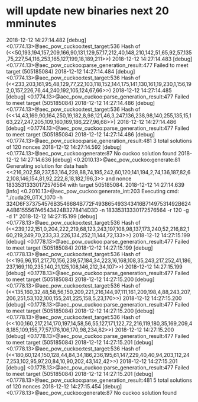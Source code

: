 # will update new binaries next 20 mminutes
2018-12-12 14:27:14.482 [debug] <0.1774.13>@aec_pow_cuckoo:test_target:536 Hash of (<<50,193,194,157,209,166,90,131,129,57,17,212,40,148,210,142,51,65,92,57,135,75,227,54,116,253,165,127,199,18,189,211>>)
2018-12-12 14:27:14.483 [debug] <0.1774.13>@aec_pow_cuckoo:parse_generation_result:477 Failed to meet target (505185084)
2018-12-12 14:27:14.484 [debug] <0.1774.13>@aec_pow_cuckoo:test_target:536 Hash of (<<233,203,161,95,48,129,77,22,103,118,152,144,175,141,130,161,19,230,1,156,192,0,157,226,76,44,240,192,105,124,67,66>>)
2018-12-12 14:27:14.485 [debug] <0.1774.13>@aec_pow_cuckoo:parse_generation_result:477 Failed to meet target (505185084)
2018-12-12 14:27:14.486 [debug] <0.1774.13>@aec_pow_cuckoo:test_target:536 Hash of (<<14,43,169,90,164,250,19,182,8,98,121,46,3,247,136,238,98,140,255,135,15,163,227,247,205,109,160,169,186,227,96,68>>)
2018-12-12 14:27:14.486 [debug] <0.1774.13>@aec_pow_cuckoo:parse_generation_result:477 Failed to meet target (505185084)
2018-12-12 14:27:14.486 [debug] <0.1774.13>@aec_pow_cuckoo:parse_generation_result:481 3 total solutions of 120 nonces
2018-12-12 14:27:14.592 [debug] <0.1774.13>@aec_pow_cuckoo:generate:87 No cuckoo solution found
2018-12-12 14:27:14.636 [debug] <0.2010.13>@aec_pow_cuckoo:generate:81 Generating solution for data hash <<216,202,59,237,53,164,228,88,74,195,242,60,120,141,194,2,74,136,187,82,62,108,146,154,81,92,222,8,18,182,196,3>> and nonce 18335313330172576564 with target 505185084.
2018-12-12 14:27:14.639 [info] <0.2010.13>@aec_pow_cuckoo:generate_int:203 Executing cmd: "./cuda29_GTX_1070 -h 324D6F373754576B3546684B772F493865493343416B71497531492B624A4B6155567A6543424B3278414D3D -n 18335313330172576564 -r 120 -g -d 1"
2018-12-12 14:27:15.199 [debug] <0.1778.13>@aec_pow_cuckoo:test_target:536 Hash of (<<239,122,151,0,204,222,219,68,123,243,197,108,98,137,173,240,52,216,82,160,219,249,70,233,33,226,134,252,11,144,72,133>>)
2018-12-12 14:27:15.199 [debug] <0.1778.13>@aec_pow_cuckoo:parse_generation_result:477 Failed to meet target (505185084)
2018-12-12 14:27:15.199 [debug] <0.1778.13>@aec_pow_cuckoo:test_target:536 Hash of (<<196,96,151,217,70,156,239,57,184,34,223,16,168,108,35,243,217,252,41,186,237,169,110,235,140,21,125,108,146,212,34,107>>)
2018-12-12 14:27:15.199 [debug] <0.1778.13>@aec_pow_cuckoo:parse_generation_result:477 Failed to meet target (505185084)
2018-12-12 14:27:15.200 [debug] <0.1778.13>@aec_pow_cuckoo:test_target:536 Hash of (<<135,160,32,48,58,56,150,209,221,216,144,97,111,161,209,198,4,88,243,207,206,251,53,102,100,155,241,225,158,5,23,170>>)
2018-12-12 14:27:15.200 [debug] <0.1778.13>@aec_pow_cuckoo:parse_generation_result:477 Failed to meet target (505185084)
2018-12-12 14:27:15.200 [debug] <0.1778.13>@aec_pow_cuckoo:test_target:536 Hash of (<<100,160,217,214,170,197,14,58,56,55,127,171,122,72,216,119,180,35,169,209,48,185,109,155,77,57,176,106,170,98,234,82>>)
2018-12-12 14:27:15.200 [debug] <0.1778.13>@aec_pow_cuckoo:parse_generation_result:477 Failed to meet target (505185084)
2018-12-12 14:27:15.201 [debug] <0.1778.13>@aec_pow_cuckoo:test_target:536 Hash of (<<180,60,124,150,128,44,84,34,186,236,195,61,147,229,40,40,94,203,112,247,253,102,95,97,20,84,10,90,202,43,142,42>>)
2018-12-12 14:27:15.201 [debug] <0.1778.13>@aec_pow_cuckoo:parse_generation_result:477 Failed to meet target (505185084)
2018-12-12 14:27:15.201 [debug] <0.1778.13>@aec_pow_cuckoo:parse_generation_result:481 5 total solutions of 120 nonces
2018-12-12 14:27:15.454 [debug] <0.1778.13>@aec_pow_cuckoo:generate:87 No cuckoo solution found

